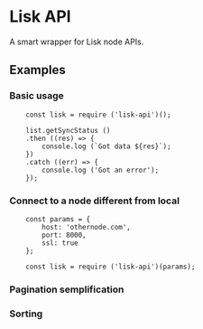 # Lisk API

A smart wrapper for Lisk node APIs.



## Examples

### Basic usage

```
    const lisk = require ('lisk-api')();

    list.getSyncStatus ()
    .then ((res) => {
        console.log (`Got data ${res}`);
    })
    .catch ((err) => {
        console.log ('Got an error');
    });
```


### Connect to a node different from local

```
    const params = {
        host: 'othernode.com',
        port: 8000,
        ssl: true
    };

    const lisk = require ('lisk-api')(params);
```


### Pagination semplification



### Sorting

